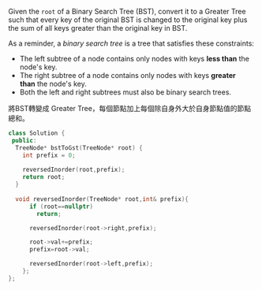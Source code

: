 Given the `root` of a Binary Search Tree (BST), convert it to a Greater Tree such that every key of the original BST is changed to the original key plus the sum of all keys greater than the original key in BST.

As a reminder, a _binary search tree_ is a tree that satisfies these constraints:

- The left subtree of a node contains only nodes with keys **less than** the node's key.
- The right subtree of a node contains only nodes with keys **greater than** the node's key.
- Both the left and right subtrees must also be binary search trees.

將BST轉變成 Greater Tree，每個節點加上每個除自身外大於自身節點值的節點總和。

```cpp
class Solution {
 public:
  TreeNode* bstToGst(TreeNode* root) {
    int prefix = 0;
      
    reversedInorder(root,prefix);
    return root;
  }
    
  void reversedInorder(TreeNode* root,int& prefix){
      if (root==nullptr)
        return;

      reversedInorder(root->right,prefix);

      root->val+=prefix;
      prefix=root->val;

      reversedInorder(root->left,prefix);
    };
};
```